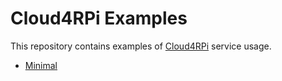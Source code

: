 Cloud4RPi Examples
=======

This repository contains examples of [Cloud4RPi](https://cloud4rpi.io/) service usage.

* [Minimal](minimal.py)
